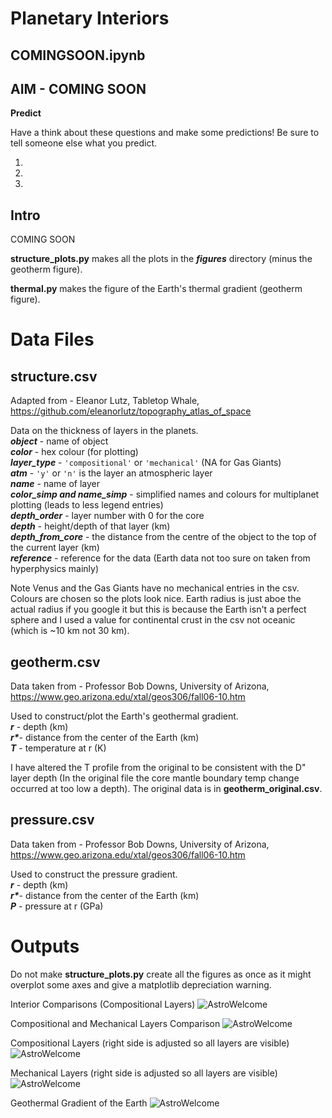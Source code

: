 # Planetary Interiors

## COMINGSOON.ipynb
## AIM - COMING SOON

**Predict**

Have a think about these questions and make some predictions! Be sure to tell someone else what you predict.

1)      
2)     
3)   

## Intro

COMING SOON

**structure_plots.py** makes all the plots in the ***figures*** directory (minus the geotherm figure).

**thermal.py** makes the figure of the Earth's thermal gradient (geotherm figure).

# Data Files

## structure.csv

Adapted from - Eleanor Lutz, Tabletop Whale, https://github.com/eleanorlutz/topography_atlas_of_space

Data on the thickness of layers in the planets.  
***object*** - name of object  
***color*** - hex colour (for plotting)  
***layer_type*** - ```'compositional'``` or ```'mechanical'``` (NA for Gas Giants)  
***atm*** - ```'y'``` or ```'n'``` is the layer an atmospheric layer  
***name*** - name of layer  
***color_simp and name_simp*** - simplified names and colours for multiplanet plotting (leads to less legend entries)  
***depth_order*** - layer number with 0 for the core  
***depth*** - height/depth of that layer (km)  
***depth_from_core*** - the distance from the centre of the object to the top of the current layer (km)  
***reference*** - reference for the data (Earth data not too sure on taken from hyperphysics mainly)  

Note Venus and the Gas Giants have no mechanical entries in the csv.
Colours are chosen so the plots look nice.
Earth radius is just aboe the actual radius if you google it but this is because the Earth isn't a perfect sphere and I used a value for continental crust in the csv not oceanic (which is ~10 km not 30 km).

## geotherm.csv

Data taken from - Professor Bob Downs, University of Arizona, https://www.geo.arizona.edu/xtal/geos306/fall06-10.htm

Used to construct/plot the Earth's geothermal gradient.  
***r*** - depth (km)  
***r\****- distance from the center of the Earth (km)  
***T*** - temperature at r (K)  

I have altered the T profile from the original to be consistent with the D" layer depth (In the original file the core mantle boundary temp change occurred at too low a depth). The original data is in **geotherm_original.csv**.

## pressure.csv

Data taken from - Professor Bob Downs, University of Arizona, https://www.geo.arizona.edu/xtal/geos306/fall06-10.htm

Used to construct the pressure gradient.  
***r*** - depth (km)  
***r\****- distance from the center of the Earth (km)  
***P*** - pressure at r (GPa)  

# Outputs

Do not make **structure_plots.py** create all the figures as once as it might overplot some axes and give a matplotlib depreciation warning.

Interior Comparisons (Compositional Layers)
![AstroWelcome](./figures/rocky_interiors_compositional_simpLegend.png)

Compositional and Mechanical Layers Comparison
![AstroWelcome](./figures/comp_vs_mech/earth_comp_vs_mech.png)

Compositional Layers (right side is adjusted so all layers are visible)
![AstroWelcome](./figures/compositional/earth_compositional_interior_both.png)

Mechanical Layers (right side is adjusted so all layers are visible)
![AstroWelcome](./figures/mechanical/earth_mechanical_interior_both.png)

Geothermal Gradient of the Earth
![AstroWelcome](./figures/geotherm.png)